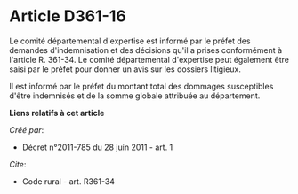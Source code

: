 # Article D361-16

Le comité départemental d'expertise est informé par le préfet des demandes d'indemnisation et des décisions qu'il a prises
conformément à l'article R. 361-34. Le comité départemental d'expertise peut également être saisi par le préfet pour donner
un avis sur les dossiers litigieux. 

Il est informé par le préfet du montant total des dommages susceptibles d'être indemnisés et de la somme globale attribuée au
département.

**Liens relatifs à cet article**

_Créé par_:

  - Décret n°2011-785 du 28 juin 2011 - art. 1

_Cite_:

  - Code rural - art. R361-34
